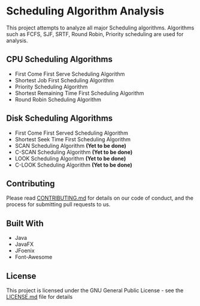 # Scheduling Algorithm Analysis
This project attempts to analyze all major Scheduling algorithms. Algorithms such as FCFS, SJF, SRTF, Round Robin, Priority scheduling are used for analysis.

## CPU Scheduling Algorithms
* First Come First Serve Scheduling Algorithm
* Shortest Job First Scheduling Algorithm
* Priority Scheduling Algorithm
* Shortest Remaining Time First Scheduling Algorithm
* Round Robin Scheduling Algorithm

## Disk Scheduling Algorithms
* First Come First Served Scheduling Algorithm
* Shortest Seek Time First Scheduling Algorithm
* SCAN Scheduling Algorithm **(Yet to be done)**
* C-SCAN Scheduling Algorithm **(Yet to be done)**
* LOOK Scheduling Algorithm **(Yet to be done)**
* C-LOOK Scheduling Algorithm **(Yet to be done)**



## Contributing
Please read [CONTRIBUTING.md](CONTRIBUTING.md) for details on our code of conduct, and the process for submitting pull requests to us.

## Built With
* Java
* JavaFX
* JFoenix
* Font-Awesome

## License
This project is licensed under the GNU General Public License - see the [LICENSE.md](LICENSE.md) file for details
